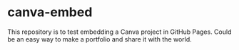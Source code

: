 # canva-embed

This repository is to test embedding a Canva project in GitHub Pages. Could be an easy way to make a portfolio and share it with the world. 
